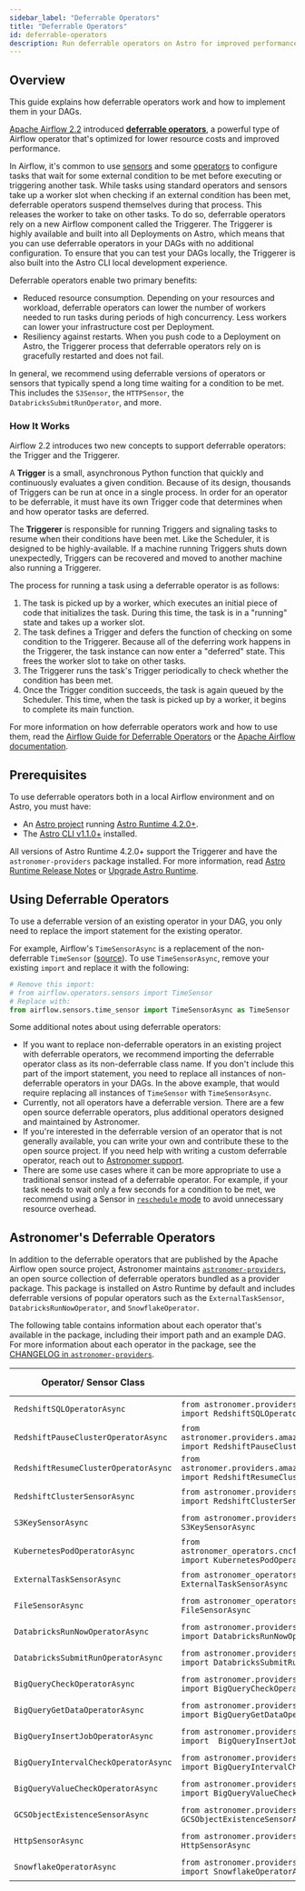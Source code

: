 ```yaml
---
sidebar_label: "Deferrable Operators"
title: "Deferrable Operators"
id: deferrable-operators
description: Run deferrable operators on Astro for improved performance and cost savings.
---
```


## Overview

This guide explains how deferrable operators work and how to implement them in your DAGs.

[Apache Airflow 2.2](https://airflow.apache.org/blog/airflow-2.2.0/) introduced [**deferrable operators**](https://airflow.apache.org/docs/apache-airflow/stable/concepts/deferring.html), a powerful type of Airflow operator that's optimized for lower resource costs and improved performance.

In Airflow, it's common to use [sensors](https://airflow.apache.org/docs/apache-airflow/stable/concepts/sensors.html) and some [operators](https://airflow.apache.org/docs/apache-airflow/stable/concepts/operators.html) to configure tasks that wait for some external condition to be met before executing or triggering another task. While tasks using standard operators and sensors take up a worker slot when checking if an external condition has been met, deferrable operators suspend themselves during that process. This releases the worker to take on other tasks. To do so, deferrable operators rely on a new Airflow component called the Triggerer. The Triggerer is highly available and built into all Deployments on Astro, which means that you can use deferrable operators in your DAGs with no additional configuration. To ensure that you can test your DAGs locally, the Triggerer is also built into the Astro CLI local development experience.

Deferrable operators enable two primary benefits:

- Reduced resource consumption. Depending on your resources and workload, deferrable operators can lower the number of workers needed to run tasks during periods of high concurrency. Less workers can lower your infrastructure cost per Deployment.
- Resiliency against restarts. When you push code to a Deployment on Astro, the Triggerer process that deferrable operators rely on is gracefully restarted and does not fail.

In general, we recommend using deferrable versions of operators or sensors that typically spend a long time waiting for a condition to be met. This includes the `S3Sensor`, the `HTTPSensor`, the `DatabricksSubmitRunOperator`, and more.

### How It Works

Airflow 2.2 introduces two new concepts to support deferrable operators: the Trigger and the Triggerer.

A **Trigger** is a small, asynchronous Python function that quickly and continuously evaluates a given condition. Because of its design, thousands of Triggers can be run at once in a single process. In order for an operator to be deferrable, it must have its own Trigger code that determines when and how operator tasks are deferred.

The **Triggerer** is responsible for running Triggers and signaling tasks to resume when their conditions have been met. Like the Scheduler, it is designed to be highly-available. If a machine running Triggers shuts down unexpectedly, Triggers can be recovered and moved to another machine also running a Triggerer.

The process for running a task using a deferrable operator is as follows:

1. The task is picked up by a worker, which executes an initial piece of code that initializes the task. During this time, the task is in a "running" state and takes up a worker slot.
2. The task defines a Trigger and defers the function of checking on some condition to the Triggerer. Because all of the deferring work happens in the Triggerer, the task instance can now enter a "deferred" state. This frees the worker slot to take on other tasks.
3. The Triggerer runs the task's Trigger periodically to check whether the condition has been met.
4. Once the Trigger condition succeeds, the task is again queued by the Scheduler. This time, when the task is picked up by a worker, it begins to complete its main function.

For more information on how deferrable operators work and how to use them, read the [Airflow Guide for Deferrable Operators](https://www.astronomer.io/guides/deferrable-operators) or the [Apache Airflow documentation](https://airflow.apache.org/docs/apache-airflow/stable/concepts/deferring.html).

## Prerequisites

To use deferrable operators both in a local Airflow environment and on Astro, you must have:

- An [Astro project](create-project.md) running [Astro Runtime 4.2.0+](runtime-release-notes.md#astro-runtime-420).
- The [Astro CLI v1.1.0+](https://docs.astronomer.io/astro/cli-release-notes#v110) installed.

All versions of Astro Runtime 4.2.0+ support the Triggerer and have the `astronomer-providers` package installed. For more information, read [Astro Runtime Release Notes](runtime-release-notes.md) or [Upgrade Astro Runtime](upgrade-runtime.md).

## Using Deferrable Operators

To use a deferrable version of an existing operator in your DAG, you only need to replace the import statement for the existing operator.

For example, Airflow's `TimeSensorAsync` is a replacement of the non-deferrable `TimeSensor` ([source](https://airflow.apache.org/docs/apache-airflow/stable/_api/airflow/sensors/time_sensor/index.html?highlight=timesensor#module-contents)). To use `TimeSensorAsync`, remove your existing `import` and replace it with the following:

```python
# Remove this import:
# from airflow.operators.sensors import TimeSensor
# Replace with:
from airflow.sensors.time_sensor import TimeSensorAsync as TimeSensor
```

Some additional notes about using deferrable operators:

- If you want to replace non-deferrable operators in an existing project with deferrable operators, we recommend importing the deferrable operator class as its non-deferrable class name. If you don't include this part of the import statement, you need to replace all instances of non-deferrable operators in your DAGs. In the above example, that would require replacing all instances of `TimeSensor` with `TimeSensorAsync`.
- Currently, not all operators have a deferrable version. There are a few open source deferrable operators, plus additional operators designed and maintained by Astronomer.
- If you're interested in the deferrable version of an operator that is not generally available, you can write your own and contribute these to the open source project. If you need help with writing a custom deferrable operator, reach out to [Astronomer support](https://support.astronomer.io).
- There are some use cases where it can be more appropriate to use a traditional sensor instead of a deferrable operator. For example, if your task needs to wait only a few seconds for a condition to be met, we recommend using a Sensor in [`reschedule` mode](https://github.com/apache/airflow/blob/1.10.2/airflow/sensors/base_sensor_operator.py#L46-L56) to avoid unnecessary resource overhead.

## Astronomer's Deferrable Operators

In addition to the deferrable operators that are published by the Apache Airflow open source project, Astronomer maintains [`astronomer-providers`](https://github.com/astronomer/astronomer-providers), an open source collection of deferrable operators bundled as a provider package. This package is installed on Astro Runtime by default and includes deferrable versions of popular operators such as the `ExternalTaskSensor`, `DatabricksRunNowOperator`, and `SnowflakeOperator`.

The following table contains information about each operator that's available in the package, including their import path and an example DAG. For more information about each operator in the package, see the [CHANGELOG in `astronomer-providers`](https://github.com/astronomer/astronomer-providers/blob/main/CHANGELOG.rst#100-2022-03-01).

| Operator/ Sensor Class     | Import Path                                                                                   | Example DAG                                                                                                                                       |
| -------------------------- | --------------------------------------------------------------------------------------------- | ------------------------------------------------------------------------------------------------------------------------------------------------- |
| `RedshiftSQLOperatorAsync` | `from astronomer.providers.amazon.aws.operators.redshift_sql import RedshiftSQLOperatorAsync` | [Example DAG](https://github.com/astronomer/astronomer-providers/blob/1.0.0/astronomer/providers/amazon/aws/example_dags/example_redshift_sql.py) |
| `RedshiftPauseClusterOperatorAsync` | `from astronomer.providers.amazon.aws.operators.redshift_cluster import RedshiftPauseClusterOperatorAsync` | [Example DAG](https://github.com/astronomer/astronomer-providers/blob/1.0.0/astronomer/providers/amazon/aws/example_dags/example_redshift_cluster_management.py) |
| `RedshiftResumeClusterOperatorAsync` | `from astronomer.providers.amazon.aws.operators.redshift_cluster import RedshiftResumeClusterOperatorAsync` | [Example DAG](https://github.com/astronomer/astronomer-providers/blob/1.0.0/astronomer/providers/amazon/aws/example_dags/example_redshift_cluster_management.py) |
| `RedshiftClusterSensorAsync` | `from astronomer.providers.amazon.aws.sensors.redshift_cluster import RedshiftClusterSensorAsync` | [Example DAG](https://github.com/astronomer/astronomer-providers/blob/1.0.0/astronomer/providers/amazon/aws/example_dags/example_redshift_cluster_management.py) |
| `S3KeySensorAsync` | `from astronomer.providers.amazon.aws.sensors.s3 import S3KeySensorAsync` | [Example DAG](https://github.com/astronomer/astronomer-providers/blob/1.0.0/astronomer/providers/amazon/aws/example_dags/example_s3.py) |
| `KubernetesPodOperatorAsync` | `from astronomer_operators.cncf.kubernetes.operators.kubernetes_pod import KubernetesPodOperatorAsync` | [Example DAG](https://github.com/astronomer/astronomer-providers/blob/1.0.0/astronomer/providers/amazon/aws/example_dags/example_s3.py) |
| `ExternalTaskSensorAsync` | `from astronomer_operators.core.sensors.external_task import ExternalTaskSensorAsync` | [Example DAG](https://github.com/astronomer/astronomer-providers/blob/1.0.0/astronomer/providers/core/example_dags/example_external_task.py) |
| `FileSensorAsync` | `from astronomer_operators.core.sensors.filesystem import FileSensorAsync` | [Example DAG](https://github.com/astronomer/astronomer-providers/blob/1.0.0/astronomer/providers/core/example_dags/example_file_sensor.py) |
| `DatabricksRunNowOperatorAsync` | `from astronomer.providers.databricks.operators.databricks import DatabricksRunNowOperatorAsync` | [Example DAG](https://github.com/astronomer/astronomer-providers/blob/1.0.0/astronomer/providers/databricks/example_dags/example_databricks.py) |
| `DatabricksSubmitRunOperatorAsync` | `from astronomer.providers.databricks.operators.databricks import DatabricksSubmitRunOperatorAsync` | [Example DAG](https://github.com/astronomer/astronomer-providers/blob/1.0.0/astronomer/providers/databricks/example_dags/example_databricks.py) |
| `BigQueryCheckOperatorAsync` | `from astronomer.providers.google.cloud.operators.bigquery import BigQueryCheckOperatorAsync` | [Example DAG](https://github.com/astronomer/astronomer-providers/blob/1.0.0/astronomer/providers/google/cloud/example_dags/example_bigquery_queries.py) |
| `BigQueryGetDataOperatorAsync` | `from astronomer.providers.google.cloud.operators.bigquery import BigQueryGetDataOperatorAsync` | [Example DAG](https://github.com/astronomer/astronomer-providers/blob/1.0.0/astronomer/providers/google/cloud/example_dags/example_bigquery_queries.py) |
| `BigQueryInsertJobOperatorAsync` | `from astronomer.providers.google.cloud.operators.bigquery import  BigQueryInsertJobOperatorAsync` | [Example DAG](https://github.com/astronomer/astronomer-providers/blob/1.0.0/astronomer/providers/google/cloud/example_dags/example_bigquery_queries.py) |
| `BigQueryIntervalCheckOperatorAsync` | `from astronomer.providers.google.cloud.operators.bigquery import BigQueryIntervalCheckOperatorAsync` | [Example DAG](https://github.com/astronomer/astronomer-providers/blob/1.0.0/astronomer/providers/google/cloud/example_dags/example_bigquery_queries.py) |
| `BigQueryValueCheckOperatorAsync` | `from astronomer.providers.google.cloud.operators.bigquery import BigQueryValueCheckOperatorAsync` | [Example DAG](https://github.com/astronomer/astronomer-providers/blob/1.0.0/astronomer/providers/google/cloud/example_dags/example_bigquery_queries.py) |
| `GCSObjectExistenceSensorAsync` | `from astronomer.providers.google.cloud.sensors.gcs import GCSObjectExistenceSensorAsync` | [Example DAG](https://github.com/astronomer/astronomer-providers/blob/1.0.0/astronomer/providers/google/cloud/example_dags/example_gcs.py) |
| `HttpSensorAsync` | `from astronomer.providers.http.sensors.http import HttpSensorAsync` | [Example DAG](https://github.com/astronomer/astronomer-providers/blob/1.0.0/astronomer/providers/http/example_dags/example_http.py) |
| `SnowflakeOperatorAsync` | `from astronomer.providers.snowflake.operators.snowflake import SnowflakeOperatorAsync` | [Example DAG](https://github.com/astronomer/astronomer-providers/blob/1.0.0/astronomer/providers/snowflake/example_dags/example_snowflake.py) |